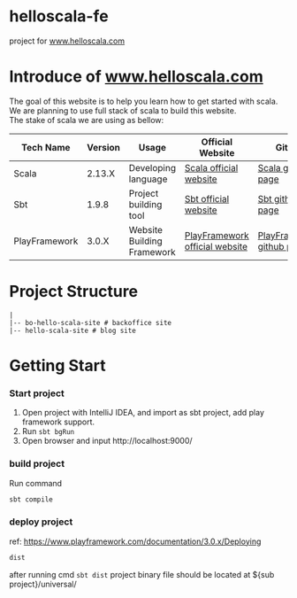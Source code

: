 # helloscala-fe
project for www.helloscala.com

# Introduce of www.helloscala.com
The goal of this website is to help you learn how to get started with scala.  
We are planning to use full stack of scala to build this website.  
The stake of scala we are using as bellow:  

| Tech Name | Version | Usage | Official Website | Github |
|-----------|---------|-------|------------------|-----------------|
| Scala | 2.13.X | Developing language | [Scala official website](https://www.scala-lang.org/) | [Scala github page](https://github.com/scala)|
| Sbt | 1.9.8 | Project building tool | [Sbt official website](https://www.scala-sbt.org/) | [Sbt github page](https://github.com/sbt)|
| PlayFramework | 3.0.X | Website Building Framework | [PlayFramework official website](https://www.playframework.com/) | [PlayFramework github page](https://github.com/playframework)|  

# Project Structure
````text
|
|-- bo-hello-scala-site # backoffice site
|-- hello-scala-site # blog site

````

# Getting Start
### Start project
1. Open project with IntelliJ IDEA, and import as sbt project, add play framework support.
2. Run `sbt bgRun`
3. Open browser and input http://localhost:9000/

### build project
Run command
```sbt
sbt compile
```

### deploy project
ref: https://www.playframework.com/documentation/3.0.x/Deploying  
```sbt
dist
```
after running cmd `sbt dist` project binary file should be located at ${sub project}/universal/